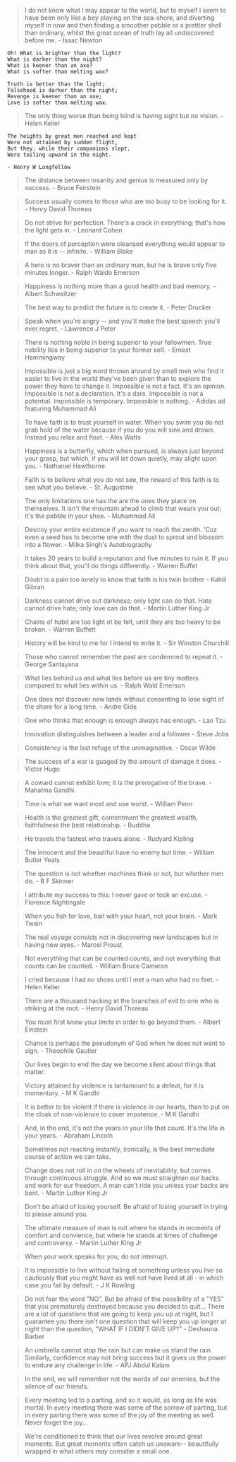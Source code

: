 > I do not know what I may appear to the world, but to myself I seem to have been only like a boy playing on the sea-shore, and diverting myself in now and then finding a smoother pebble or a prettier shell than ordinary, whilst the great ocean of truth lay all undiscovered before me. - Isaac Newton

```
Oh! What is brighter than the light?
What is darker than the night?
What is keener than an axe?
What is softer than melting wax?

Truth is better than the light;
Falsehood is darker than the night;
Revenge is keener than an axe;
Love is softer than melting wax.
```

> The only thing worse than being blind is having sight but no vision. - Helen Keller

```
The heights by great men reached and kept
Were not attained by sudden flight,
But they, while their companions slept,
Were toiling upward in the night.

- Henry W Longfellow
```

> The distance between insanity and genius is measured only by success. - Bruce Feirstein

> Success usually comes to those who are too busy to be looking for it. - Henry David Thoreau

> Do not strive for perfection. There's a crack in everything; that's how the light gets in. - Leonard Cohen

> If the doors of perception were cleansed everything would appear to man as it is -- infinite. - William Blake

> A hero is no braver than an ordinary man, but he is brave only five minutes longer. - Ralph Waldo Emerson

> Happiness is nothing more than a good health and bad memory. - Albert Schweitzer

> The best way to predict the future is to create it. - Peter Drucker

> Speak when you're angry -- and you'll make the best speech you'll ever regret. - Lawrence J Peter

> There is nothing noble in being superior to your fellowmen. True nobility lies in being superior to your former self. - Ernest Hemmingway

> Impossible is just a big word thrown around by small men who find it easier to live in the world they've been given than to explore the power they have to change it. Impossible is not a fact. It's an opinion. Impossible is not a declaration. It's a dare. Impossible is not a potential. Impossible is temporary. Impossible is nothing. - Adidas ad featuring Muhammad Ali

> To have faith is to trust yourself in water. When you swim you do not grab hold of the water because if you do you will sink and drown. Instead you relax and float. - Alex Watts

> Happiness is a butterfly, which when pursued, is always just beyond your grasp, but which, if you will let down quietly, may alight upon you. - Nathaniel Hawthorne

> Faith is to believe what you do not see, the reward of this faith is to see what you believe. - St. Augustine

> The only limitations one has the are the ones they place on themselves. It isn't the mountain ahead to climb that wears you out; it's the pebble in your shoe. - Muhammad Ali

> Destroy your entire existence if you want to reach the zenith. 'Coz even a seed has to become one with the dust to sprout and blossom into a flower. - Milka Singh's Autobiography

> It takes 20 years to build a reputation and five minutes to ruin it. If you think about that, you'll do things differently. - Warren Buffet

> Doubt is a pain too lonely to know that faith is his twin brother - Kahlil Gibran

> Darkness cannot drive out darkness; only light can do that. Hate cannot drive hate; only love can do that. - Martin Luther King Jr

> Chains of habit are too light ot be felt, until they are too heavy to be broken. - Warren Buffett

> History will be kind to me for I intend to write it. - Sir Winston Churchill

> Those who cannot remember the past are condemned to repeat it. - George Santayana

> What lies behind us and what lies before us are tiny matters compared to what lies within us. - Ralph Wald Emerson

> One does not discover new lands without consenting to lose sight of the shore for a long time. - Andre Gide

> One who thinks that enough is enough always has enough. - Lao Tzu

> Innovation distinguishes between a leader and a follower - Steve Jobs

> Consistency is the last refuge of the unimaginative. - Oscar Wilde

> The success of a war is guaged by the amount of damage it does. - Victor Hugo

> A coward cannot exhibit love; it is the prerogative of the brave. - Mahatma Gandhi

> Time is what we want most and use worst. - William Penn

> Health is the greatest gift, contentment the greatest wealth, faithfulness the best relationship. - Buddha

> He travels the fastest who travels alone. - Rudyard Kipling

> The innocent and the beautiful have no enemy but time. - William Butler Yeats

> The question is not whether machines think or not, but whether men do. - B F Skinner

> I attribute my success to this: I never gave or took an excuse. - Florence Nightingale

> When you fish for love, bait with your heart, not your brain. - Mark Twain

> The real voyage consists not in discovering new landscapes but in having new eyes. - Marcel Proust

> Not everything that can be counted counts, and not everything that counts can be counted. - William Bruce Cameron

> I cried because I had no shoes until I met a man who had no feet. - Helen Keller

> There are a thousand hacking at the branches of evil to one who is striking at the root. - Henry David Thoreau

> You must first know your limits in order to go beyond them. - Albert Einstein

> Chance is perhaps the pseudonym of God when he does not want to sign. - Theophile Gautier

> Our lives begin to end the day we become silent about things that matter.

> Victory attained by violence is tantamount to a defeat, for it is momentary. - M K Gandhi

> It is better to be violent if there is violence in our hearts, than to put on the cloak of non-violence to cover impotence. - M K Gandhi

> And, in the end, it's not the years in your life that count. It's the life in your years. - Abraham Lincoln

> Sometimes not reacting instantly, ironically, is the best immediate course of action we can take.

> Change does not roll in on the wheels of inevitability, but comes through continuous struggle. And so we must straighten our backs and work for our freedom. A man can't ride you unless your backs are bent. - Martin Luther King Jr

> Don't be afraid of losing yourself. Be afraid of losing yourself in trying to please around you.

> The ultimate measure of man is not where he stands in moments of comfort and convience, but where he stands at times of challenge and controversy. - Martin Luther King Jr

> When your work speaks for you, do not interrupt.

> It is impossible to live without failing at something unless you live so cautiously that you might have as well not have lived at all - in which case you fail by default. - J K Rowling

> Do not fear the word "NO". But be afraid of the possibility of a "YES" that you prematurely destroyed because you decided to quit... There are a lot of questions that are going to keep you up at night, but I guarantee you there isn't one question that will keep you up longer at night than the question, "WHAT IF I DIDN'T GIVE UP?" - Deshauna Barber

> An umbrella cannot stop the rain but can make us stand the rain. Similarly, confidence may not bring success but it gives us the power to endure any challenge in life. - APJ Abdul Kalam

> In the end, we will remember not the words of our enemies, but the silence of our friends.

> Every meeting led to a parting, and so it would, as long as life was mortal. In every meeting there was some of the sorrow of parting, but in every parting there was some of the joy of the meeting as well. Never forget the joy...

> We're conditioned to think that our lives revolve around great moments. But great moments often catch us unaware-- beautifully wrapped in what others may consider a small one.
